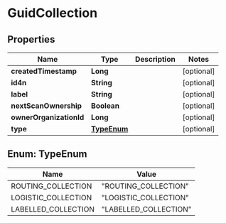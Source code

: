 
# GuidCollection

## Properties
Name | Type | Description | Notes
------------ | ------------- | ------------- | -------------
**createdTimestamp** | **Long** |  |  [optional]
**id4n** | **String** |  |  [optional]
**label** | **String** |  |  [optional]
**nextScanOwnership** | **Boolean** |  |  [optional]
**ownerOrganizationId** | **Long** |  |  [optional]
**type** | [**TypeEnum**](#TypeEnum) |  |  [optional]


<a name="TypeEnum"></a>
## Enum: TypeEnum
Name | Value
---- | -----
ROUTING_COLLECTION | &quot;ROUTING_COLLECTION&quot;
LOGISTIC_COLLECTION | &quot;LOGISTIC_COLLECTION&quot;
LABELLED_COLLECTION | &quot;LABELLED_COLLECTION&quot;



